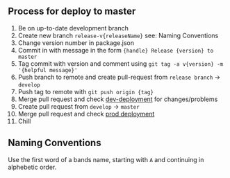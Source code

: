 ## Process for deploy to master

1. Be on up-to-date development branch
2. Create new branch `release-v{releaseName}` see: Naming Conventions
3. Change version number in package.json
4. Commit in with message in the form `{handle} Release {version} to master`
5. Tag commit with version and comment using `git tag -a v{version} -m '{helpful message}'`
6. Push branch to remote and create pull-request from `release branch` -> `develop`
7. Push tag to remote with `git push origin {tag}`
8. Merge pull request and check [dev-deployment]( http://decrementer-dev.herokuapp.com/) for changes/problems
9. Create pull request from `develop` -> `master`
10. Merge pull request and check [prod deployment](http://decrementer.herokuapp.com/)
11. Chill

## Naming Conventions

Use the first word of a bands name, starting with `A` and continuing in alphebetic order. 